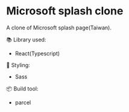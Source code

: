 # Microsoft splash clone
A clone of Microsoft splash page(Taiwan).

📚 Library used:
- React(Typescript)

🎨 Styling:
- Sass

📦 Build tool:
- parcel
